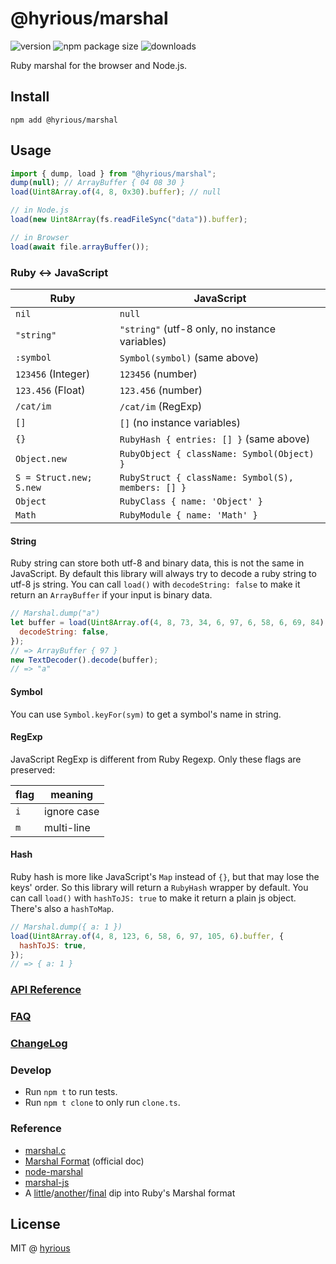 # @hyrious/marshal

![version](https://img.shields.io/npm/v/%40hyrious/marshal)
![npm package size](https://img.shields.io/bundlephobia/min/%40hyrious/marshal)
![downloads](https://img.shields.io/npm/dw/%40hyrious/marshal)

Ruby marshal for the browser and Node.js.

## Install

```
npm add @hyrious/marshal
```

## Usage

```ts
import { dump, load } from "@hyrious/marshal";
dump(null); // ArrayBuffer { 04 08 30 }
load(Uint8Array.of(4, 8, 0x30).buffer); // null

// in Node.js
load(new Uint8Array(fs.readFileSync("data")).buffer);

// in Browser
load(await file.arrayBuffer());
```

### Ruby &harr; JavaScript

| Ruby                    | JavaScript                                         |
| ----------------------- | -------------------------------------------------- |
| `nil`                   | `null`                                             |
| `"string"`              | `"string"` (utf-8 only, no instance variables)     |
| `:symbol`               | `Symbol(symbol)` (same above)                      |
| `123456` (Integer)      | `123456` (number)                                  |
| `123.456` (Float)       | `123.456` (number)                                 |
| `/cat/im`               | `/cat/im` (RegExp)                                 |
| `[]`                    | `[]` (no instance variables)                       |
| `{}`                    | `RubyHash { entries: [] }` (same above)            |
| `Object.new`            | `RubyObject { className: Symbol(Object) }`         |
| `S = Struct.new; S.new` | `RubyStruct { className: Symbol(S), members: [] }` |
| `Object`                | `RubyClass { name: 'Object' }`                     |
| `Math`                  | `RubyModule { name: 'Math' }`                      |

#### String

Ruby string can store both utf-8 and binary data, this is not the same in JavaScript.
By default this library will always try to decode a ruby string to utf-8 js string.
You can call `load()` with `decodeString: false` to make it return an `ArrayBuffer`
if your input is binary data.

```js
// Marshal.dump("a")
let buffer = load(Uint8Array.of(4, 8, 73, 34, 6, 97, 6, 58, 6, 69, 84).buffer, {
  decodeString: false,
});
// => ArrayBuffer { 97 }
new TextDecoder().decode(buffer);
// => "a"
```

#### Symbol

You can use `Symbol.keyFor(sym)` to get a symbol's name in string.

#### RegExp

JavaScript RegExp is different from Ruby Regexp. Only these flags are preserved:

| flag | meaning     |
| ---- | ----------- |
| `i`  | ignore case |
| `m`  | multi-line  |

#### Hash

Ruby hash is more like JavaScript's `Map` instead of `{}`, but that may lose the keys' order.
So this library will return a `RubyHash` wrapper by default. You can call `load()` with
`hashToJS: true` to make it return a plain js object. There's also a `hashToMap`.

```js
// Marshal.dump({ a: 1 })
load(Uint8Array.of(4, 8, 123, 6, 58, 6, 97, 105, 6).buffer, {
  hashToJS: true,
});
// => { a: 1 }
```

### [API Reference](./docs/api.md)

### [FAQ](./docs/faq.md)

### [ChangeLog](./CHANGELOG.md)

### Develop

- Run `npm t` to run tests.
- Run `npm t clone` to only run `clone.ts`.

### Reference

- [marshal.c](https://github.com/ruby/ruby/blob/master/marshal.c)
- [Marshal Format](https://github.com/ruby/ruby/blob/master/doc/marshal.rdoc) (official doc)
- [node-marshal](https://github.com/clayzermk1/node-marshal)
- [marshal-js](https://github.com/qnighy/marshal-js)
- A [little](http://jakegoulding.com/blog/2013/01/15/a-little-dip-into-rubys-marshal-format)/[another](http://jakegoulding.com/blog/2013/01/16/another-dip-into-rubys-marshal-format)/[final](http://jakegoulding.com/blog/2013/01/20/a-final-dip-into-rubys-marshal-format) dip into Ruby's Marshal format

## License

MIT @ [hyrious](https://github.com/hyrious)
